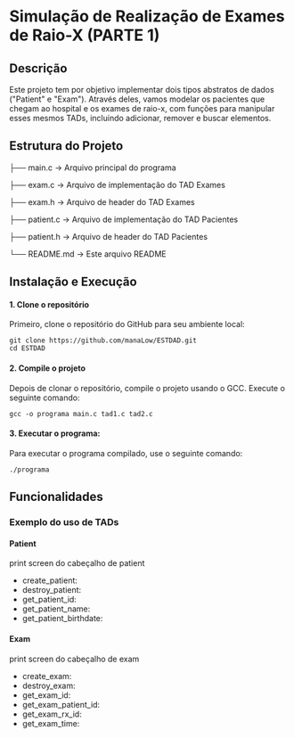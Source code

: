 
# Simulação de Realização de Exames de Raio-X (PARTE 1)
 
## Descrição
Este projeto tem por objetivo implementar dois tipos abstratos de dados ("Patient" e "Exam"). Através deles, vamos modelar os pacientes que chegam ao hospital e os exames de raio-x, com funções para manipular esses mesmos TADs, incluindo adicionar, remover e buscar elementos.

## Estrutura do Projeto

├── main.c               -> Arquivo principal do programa

├── exam.c        -> Arquivo de implementação do TAD Exames

├── exam.h        -> Arquivo de header do TAD Exames

├── patient.c        -> Arquivo de implementação do TAD Pacientes

├── patient.h        -> Arquivo de header do TAD Pacientes

└── README.md     -> Este arquivo README

## Instalação e Execução

#### 1. Clone o repositório
Primeiro, clone o repositório do GitHub para seu ambiente local:

 ```
 git clone https://github.com/manaLow/ESTDAD.git
 cd ESTDAD
 ```

#### 2. Compile o projeto
Depois de clonar o repositório, compile o projeto usando o GCC. Execute o seguinte comando:

 ```
 gcc -o programa main.c tad1.c tad2.c
 ```

#### 3. Executar o programa:
Para executar o programa compilado, use o seguinte comando:

 ```
 ./programa
 ```
 
## Funcionalidades

### Exemplo do uso de TADs

#### Patient
print screen do cabeçalho de patient


 - create_patient:
 - destroy_patient:
 - get_patient_id:
 - get_patient_name:
 - get_patient_birthdate:

#### Exam
print screen do cabeçalho de exam


 - create_exam:
 - destroy_exam:
 - get_exam_id:
 - get_exam_patient_id:
 - get_exam_rx_id:
 - get_exam_time:
 











